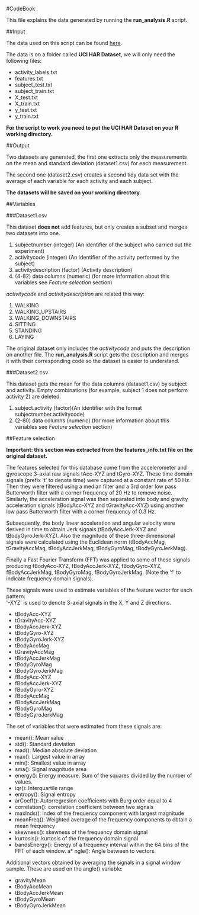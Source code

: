 #CodeBook

This file explains the data generated by running the **run_analysis.R** script.

##Input

The data used on this script can be found [here](http://archive.ics.uci.edu/ml/datasets/Human+Activity+Recognition+Using+Smartphones 
).

The data is on a folder called **UCI HAR Dataset**, we will only need the following files:

* activity_labels.txt
* features.txt
* subject_test.txt
* subject_train.txt
* X_test.txt
* X_train.txt
* y_test.txt
* y_train.txt

**For the script to work you need to put the UCI HAR Dataset on your R working directory.**


##Output

Two datasets are generated, the first one extracts only the measurements on the mean and standard deviation (dataset1.csv) for each measurement.

The second one (dataset2.csv) creates a second tidy data set with the average of each variable for each activity and each subject. 

**The datasets will be saved on your working directory.**

##Variables

###Dataset1.csv

This dataset **does not** add features, but only creates a subset and merges two datasets into one.

1. subjectnumber (integer) (An identifier of the subject who carried out the experiment)
2. activitycode (integer) (An identifier of the activity performed by the subject)
3. activitydescription (factor) (Activity description)
4. (4-82) data columns (numeric) (for more information about this variables see *Feature selection* section)

*activitycode* and *activitydescription* are related this way:

1. WALKING
2. WALKING_UPSTAIRS
3. WALKING_DOWNSTAIRS
4. SITTING
5. STANDING
6. LAYING


The original dataset only includes the *activitycode* and puts the description on another file. The **run_analysis.R** script gets the description and merges it with their corresponding code so the dataset is easier to understand.


###Dataset2.csv

This dataset gets the mean for the data columns (dataset1.csv) by subject and activity. Empty combinations (for example, subject 1 does not perform activity 2) are deleted.

1. subject.activity (factor)(An identifier with the format subjectnumber.activitycode)
2. (2-80) data columns (numeric) (for more information about this variables see *Feature selection* section)


##Feature selection

**Important: this section was extracted from the features_info.txt file on the original dataset.**



The features selected for this database come from the accelerometer and gyroscope 3-axial raw signals tAcc-XYZ and tGyro-XYZ. These time domain signals (prefix 't' to denote time) were captured at a constant rate of 50 Hz. Then they were filtered using a median filter and a 3rd order low pass Butterworth filter with a corner frequency of 20 Hz to remove noise. Similarly, the acceleration signal was then separated into body and gravity acceleration signals (tBodyAcc-XYZ and tGravityAcc-XYZ) using another low pass Butterworth filter with a corner frequency of 0.3 Hz. 

Subsequently, the body linear acceleration and angular velocity were derived in time to obtain Jerk signals (tBodyAccJerk-XYZ and tBodyGyroJerk-XYZ). Also the magnitude of these three-dimensional signals were calculated using the Euclidean norm (tBodyAccMag, tGravityAccMag, tBodyAccJerkMag, tBodyGyroMag, tBodyGyroJerkMag). 

Finally a Fast Fourier Transform (FFT) was applied to some of these signals producing fBodyAcc-XYZ, fBodyAccJerk-XYZ, fBodyGyro-XYZ, fBodyAccJerkMag, fBodyGyroMag, fBodyGyroJerkMag. (Note the 'f' to indicate frequency domain signals). 

These signals were used to estimate variables of the feature vector for each pattern:  
'-XYZ' is used to denote 3-axial signals in the X, Y and Z directions.

* tBodyAcc-XYZ
* tGravityAcc-XYZ
* tBodyAccJerk-XYZ
* tBodyGyro-XYZ
* tBodyGyroJerk-XYZ
* tBodyAccMag
* tGravityAccMag
* tBodyAccJerkMag
* tBodyGyroMag
* tBodyGyroJerkMag
* fBodyAcc-XYZ
* fBodyAccJerk-XYZ
* fBodyGyro-XYZ
* fBodyAccMag
* fBodyAccJerkMag
* fBodyGyroMag
* fBodyGyroJerkMag

The set of variables that were estimated from these signals are: 

* mean(): Mean value
* std(): Standard deviation
* mad(): Median absolute deviation 
* max(): Largest value in array
* min(): Smallest value in array
* sma(): Signal magnitude area
* energy(): Energy measure. Sum of the squares divided by the number of values. 
* iqr(): Interquartile range 
* entropy(): Signal entropy
* arCoeff(): Autorregresion coefficients with Burg order equal to 4
* correlation(): correlation coefficient between two signals
* maxInds(): index of the frequency component with largest magnitude
* meanFreq(): Weighted average of the frequency components to obtain a mean frequency
* skewness(): skewness of the frequency domain signal 
* kurtosis(): kurtosis of the frequency domain signal 
* bandsEnergy(): Energy of a frequency interval within the 64 bins of the FFT of each window.
a* ngle(): Angle between to vectors.

Additional vectors obtained by averaging the signals in a signal window sample. These are used on the angle() variable:

* gravityMean
* tBodyAccMean
* tBodyAccJerkMean
* tBodyGyroMean
* tBodyGyroJerkMean
